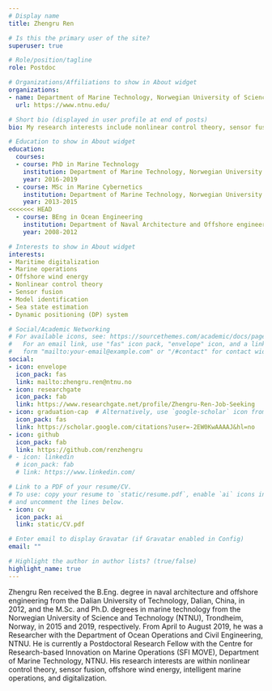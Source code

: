 ```yaml
---
# Display name
title: Zhengru Ren

# Is this the primary user of the site?
superuser: true

# Role/position/tagline
role: Postdoc

# Organizations/Affiliations to show in About widget
organizations:
- name: Department of Marine Technology, Norwegian University of Science and Technology (NTNU)
  url: https://www.ntnu.edu/

# Short bio (displayed in user profile at end of posts)
bio: My research interests include nonlinear control theory, sensor fusion, marine operations, and offshore wind turbines.

# Education to show in About widget
education:
  courses:
  - course: PhD in Marine Technology
    institution: Department of Marine Technology, Norwegian University of Science and Technology, Trondheim, Norway
    year: 2016-2019
  - course: MSc in Marine Cybernetics
    institution: Department of Marine Technology, Norwegian University of Science and Technology, Trondheim, Norway
    year: 2013-2015
<<<<<<< HEAD
  - course: BEng in Ocean Engineering
    institution: Department of Naval Architecture and Offshore engineering, Dalian University of Technology, China
    year: 2008-2012

# Interests to show in About widget
interests:
- Maritime digitalization
- Marine operations
- Offshore wind energy
- Nonlinear control theory
- Sensor fusion
- Model identification
- Sea state estimation
- Dynamic positioning (DP) system

# Social/Academic Networking
# For available icons, see: https://sourcethemes.com/academic/docs/page-builder/#icons
#   For an email link, use "fas" icon pack, "envelope" icon, and a link in the
#   form "mailto:your-email@example.com" or "/#contact" for contact widget.
social: 
- icon: envelope
  icon_pack: fas
  link: mailto:zhengru.ren@ntnu.no
- icon: researchgate
  icon_pack: fab
  link: https://www.researchgate.net/profile/Zhengru-Ren-Job-Seeking
- icon: graduation-cap  # Alternatively, use `google-scholar` icon from `ai` icon pack
  icon_pack: fas
  link: https://scholar.google.com/citations?user=-2EW0KwAAAAJ&hl=no
- icon: github
  icon_pack: fab
  link: https://github.com/renzhengru
# - icon: linkedin
  # icon_pack: fab
  # link: https://www.linkedin.com/

# Link to a PDF of your resume/CV.
# To use: copy your resume to `static/resume.pdf`, enable `ai` icons in `params.toml`, 
# and uncomment the lines below.
- icon: cv
  icon_pack: ai
  link: static/CV.pdf

# Enter email to display Gravatar (if Gravatar enabled in Config)
email: ""

# Highlight the author in author lists? (true/false)
highlight_name: true
---
```


Zhengru Ren received the B.Eng. degree in naval architecture and offshore engineering from the Dalian University of Technology, Dalian, China, in 2012, and the M.Sc. and Ph.D. degrees in marine technology from the Norwegian University of Science and Technology (NTNU), Trondheim, Norway, in 2015 and 2019, respectively. From April to August 2019, he was a Researcher with the Department of Ocean Operations and Civil Engineering, NTNU. He is currently a Postdoctoral Research Fellow with the Centre for Research-based Innovation on Marine Operations (SFI MOVE), Department of Marine Technology, NTNU. His research interests are within nonlinear control theory, sensor fusion, offshore wind energy, intelligent marine operations, and digitalization.


